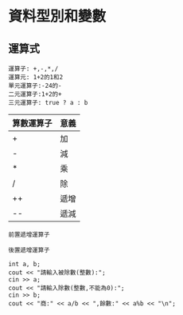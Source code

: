 # 資料型別和變數
## 運算式

```
運算子: +,-,*,/
運算元: 1+2的1和2
單元運算子:-24的-
二元運算子:1+2的+
三元運算子: true ? a : b
```


算數運算子|意義|
-----|----|
+| 加 |
-| 減 |
*|乘|
/|除|
++|遞增|
--|遞減|

```
前置遞增運算子

```

```
後置遞增運算子

```




```
int a, b;
cout << "請輸入被除數(整數):";
cin >> a;
cout << "請輸入除數(整數,不能為0):";
cin >> b;
cout << "商:" << a/b << ",餘數:" << a%b << "\n";
```